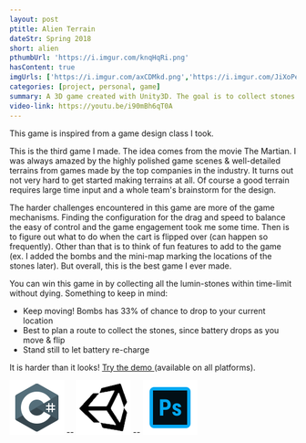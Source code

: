 ```yaml
---
layout: post
ptitle: Alien Terrain
dateStr: Spring 2018
short: alien
pthumbUrl: 'https://i.imgur.com/knqHqRi.png'
hasContent: true
imgUrls: ['https://i.imgur.com/axCDMkd.png','https://i.imgur.com/JiXoPe1.png','https://i.imgur.com/NgKRD8y.png','https://i.imgur.com/hLQQw7D.png','https://i.imgur.com/oAmkVq0.png','https://i.imgur.com/XELh5tc.png']
categories: [project, personal, game]
summary: A 3D game created with Unity3D. The goal is to collect stones on Mars within certain time limit without being destroyed by bombs.
video-link: https://youtu.be/i90mBh6qT0A
---
```

This game is inspired from a game design class I took.

This is the third game I made. The idea comes from the movie The Martian. I was always amazed by the highly polished game scenes & well-detailed terrains from games made by the top companies in the industry. It turns out not very hard to get started making terrains at all. Of course a good terrain requires large time input and a whole team's brainstorm for the design.

The harder challenges encountered in this game are more of the game mechanisms. Finding the configuration for the drag and speed to balance the easy of control and the game engagement took me some time. Then is to figure out what to do when the cart is flipped over (can happen so frequently). Other than that is to think of fun features to add to the game (ex. I added the bombs and the mini-map marking the locations of the stones later). But overall, this is the best game I ever made.

You can win this game in by collecting all the lumin-stones within time-limit without dying. Something to keep in mind:
* Keep moving! Bombs has 33% of chance to drop to your current location
* Best to plan a route to collect the stones, since battery drops as you move & flip
* Stand still to let battery re-charge

It is harder than it looks! [Try the demo ](https://drive.google.com/open?id=1gaoCJE0ehB_Qa3AVZMZPE04d7QEYPrdu) (available on all platforms).

![C# Logo](/assets/logos/c-sharp.png) -- ![Unity Logo](/assets/logos/unity.png) -- ![Adobe Photoshop Logo](/assets/logos/photoshop.png)
